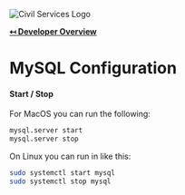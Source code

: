 ![Civil Services Logo](https://cdn.civil.services/common/github-logo.png "Civil Services Logo")

**[↤ Developer Overview](../README.md)**

MySQL Configuration
===

#### Start / Stop

For MacOS you can run the following:

```bash
mysql.server start
mysql.server stop
```

On Linux you can run in like this:

```bash
sudo systemctl start mysql
sudo systemctl stop mysql
```